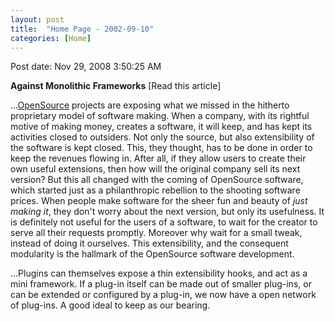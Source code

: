 ```yaml
---
layout: post
title:  "Home Page - 2002-09-10"
categories: [Home]
---
```


Post date: Nov 29, 2008 3:50:25 AM

**Against Monolithic Frameworks** [Read this article]

...[OpenSource](https://www.opensource.org/) projects are exposing what we missed in the hitherto proprietary model of software making. When a company, with its rightful motive of making money, creates a software, it will keep, and has kept its activities closed to outsiders. Not only the source, but also extensibility of the software is kept closed. This, they thought, has to be done in order to keep the revenues flowing in. After all, if they allow users to create their own useful extensions, then how will the original company sell its next version? But this all changed with the coming of OpenSource software, which started just as a philanthropic rebellion to the shooting software prices. When people make software for the sheer fun and beauty of *just making it*, they don't worry about the next version, but only its usefulness. It is definitely not useful for the users of a software, to wait for the creator to serve all their requests promptly. Moreover why wait for a small tweak, instead of doing it ourselves. This extensibility, and the consequent modularity is the hallmark of the OpenSource software development.

...Plugins can themselves expose a thin extensibility hooks, and act as a mini framework. If a plug-in itself can be made out of smaller plug-ins, or can be extended or configured by a plug-in, we now have a open network of plug-ins. A good ideal to keep as our bearing.

